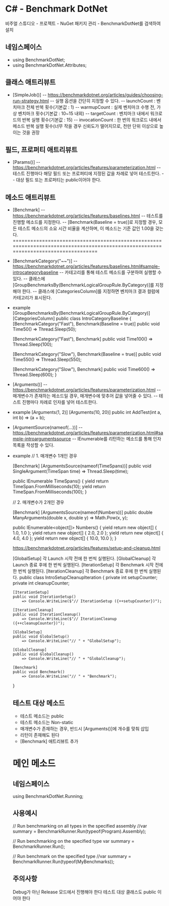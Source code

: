 ﻿# C# - Benchmark DotNet

비주얼 스튜디오 - 프로젝트 - NuGet 패키지 관리 - BenchmarkDotNet를 검색하여 설치

## 네임스페이스
- using BenchmarkDotNet;
- using BenchmarkDotNet.Attributes;

## 클래스 애트리뷰트
- [SimpleJob()]
-- https://benchmarkdotnet.org/articles/guides/choosing-run-strategy.html
-- 실행 옵션을 간단히 지정할 수 있다.
-- launchCount : 벤치마크 전체 반복 횟수(기본값 : 1)
-- warmupCount : 실제 벤치마크 수행 전, 가상 벤치마크 횟수(기본값 : 10~15 내외)
-- targetCount : 벤치마크 내에서 워크로드의 반복 실행 횟수(기본값 : 15)
-- invocationCount : 한 번의 워크로드 내에서 메소드 반복 실행 횟수(너무 작을 경우 신뢰도가 떨어지므로, 천만 단위 이상으로 높이는 것을 권장

## 필드, 프로퍼티 애트리뷰트
- [Params()]
-- https://benchmarkdotnet.org/articles/features/parameterization.html
-- 테스트 진행마다 해당 필드 또는 프로퍼티에 지정된 값을 차례로 넣어 테스트한다.
-- 대상 필드 또는 프로퍼티는 public이어야 한다.

## 메소드 애트리뷰트
- [Benchmark]
-- https://benchmarkdotnet.org/articles/features/baselines.html
-- 테스트를 진행할 메소드를 지정한다.
-- [Benchmark(Baseline = true)]로 지정할 경우, 모든 테스트 메소드의 소요 시간 비율을 계산하며, 이 메소드는 기준 값인 1.00을 갖는다.
===================================================================================================================================
- [BenchmarkCategory("~~")]
-- https://benchmarkdotnet.org/articles/features/baselines.html#sample-introcategorybaseline
-- 카테고리를 통해 테스트 메소드를 구분하여 실행할 수 있다.
-- 클래스에 [GroupBenchmarksBy(BenchmarkLogicalGroupRule.ByCategory)]를 지정해야 한다.
-- 클래스에 [CategoriesColumn]를 지정하면 벤치마크 결과 컬럼에 카테고리가 표시된다.

- example
[GroupBenchmarksBy(BenchmarkLogicalGroupRule.ByCategory)]
[CategoriesColumn]
public class IntroCategoryBaseline
{
    [BenchmarkCategory("Fast"), Benchmark(Baseline = true)]
    public void Time50() => Thread.Sleep(50);

    [BenchmarkCategory("Fast"), Benchmark]
    public void Time100() => Thread.Sleep(100);

    [BenchmarkCategory("Slow"), Benchmark(Baseline = true)]
    public void Time550() => Thread.Sleep(550);

    [BenchmarkCategory("Slow"), Benchmark]
    public void Time600() => Thread.Sleep(600);
}


- [Arguments()]
-- https://benchmarkdotnet.org/articles/features/parameterization.html
-- 매개변수가 존재하는 메소드일 경우, 매개변수에 맞추어 값을 넣어줄 수 있다.
-- 테스트 진행마다 차례로 인자를 넣어 테스트한다.

- example
[Arguments(1, 2)]
[Arguments(10, 20)]
public int AddTest(int a, int b) => (a + b);


- [ArgumentSource(nameof(...))]
-- https://benchmarkdotnet.org/articles/features/parameterization.html#sample-introargumentssource
-- IEnumerable<object>를 리턴하는 메소드를 통해 인자 목록을 작성할 수 있다.

- example
// 1. 매개변수 1개인 경우

[Benchmark]
[ArgumentsSource(nameof(TimeSpans))]
public void SingleArgument(TimeSpan time) => Thread.Sleep(time);

public IEnumerable<object> TimeSpans()
{
    yield return TimeSpan.FromMilliseconds(10);
    yield return TimeSpan.FromMilliseconds(100);
}

// 2. 매개변수가 2개인 경우

[Benchmark]
[ArgumentsSource(nameof(Numbers))]
public double ManyArguments(double x, double y) => Math.Pow(x, y);

public IEnumerable<object[]> Numbers()
{
    yield return new object[] { 1.0, 1.0 };
    yield return new object[] { 2.0, 2.0 };
    yield return new object[] { 4.0, 4.0 };
    yield return new object[] { 10.0, 10.0 };
}


https://benchmarkdotnet.org/articles/features/setup-and-cleanup.html

[GlobalSetup]
각 Launch 시작 전에 한 번씩 실행된다.
[GlobalCleanup]
각 Launch 종료 후에 한 번씩 실행된다.
[IterationSetup]
각 Benchmark 시작 전에 한 번씩 실행된다.
[IterationCleanup]
각 Benchmark 종료 후에 한 번씩 실행된다.
public class IntroSetupCleanupIteration
{
    private int setupCounter;
    private int cleanupCounter;

    [IterationSetup]
    public void IterationSetup()
        => Console.WriteLine($"// IterationSetup ({++setupCounter})");

    [IterationCleanup]
    public void IterationCleanup()
        => Console.WriteLine($"// IterationCleanup ({++cleanupCounter})");

    [GlobalSetup]
    public void GlobalSetup()
        => Console.WriteLine("// " + "GlobalSetup");

    [GlobalCleanup]
    public void GlobalCleanup()
        => Console.WriteLine("// " + "GlobalCleanup");

    [Benchmark]
    public void Benchmark()
        => Console.WriteLine("// " + "Benchmark");
}


## 테스트 대상 메소드
- 테스트 메소드는 public
- 테스트 메소드는 Non-static
- 매개변수가 존재하는 경우, 반드시 [Arguments()]에 개수를 맞춰 삽입
- 리턴이 존재해도 된다
- [Benchmark] 애트리뷰트 추가



# 메인 메소드

## 네임스페이스
using BenchmarkDotNet.Running;

## 사용예시
// Run benchmarking on all types in the specified assembly
//var summary = BenchmarkRunner.Run(typeof(Program).Assembly);

// Run benchmarking on the specified type
var summary = BenchmarkRunner.Run<MyBenchmarks>();

// Run benchmark on the specified type
//var summary = BenchmarkRunner.Run(typeof(MyBenchmarks));

## 주의사항
Debug가 아닌 Release 모드에서 진행해야 한다
테스트 대상 클래스도 public 이어야 한다
